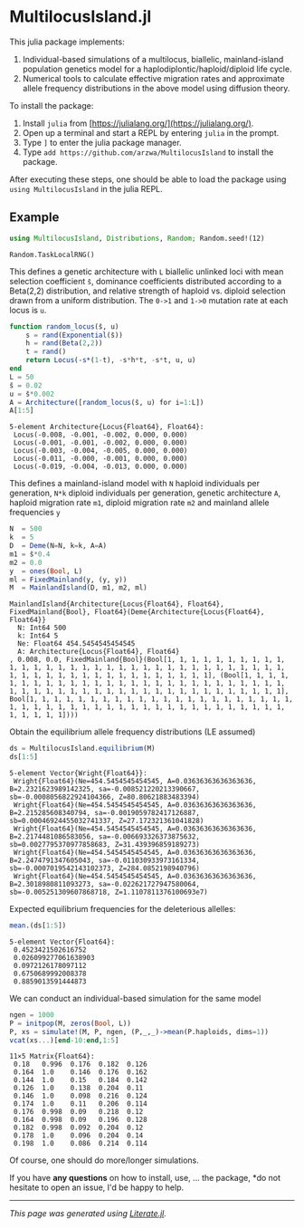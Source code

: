 # MultilocusIsland.jl

This julia package implements:

1. Individual-based simulations of a multilocus, biallelic, mainland-island
   population genetics model for a haplodiplontic/haploid/diploid life cycle.
2. Numerical tools to calculate effective migration rates and approximate
   allele frequency distributions in the above model using diffusion theory.

To install the package:

1. Install `julia` from [https://julialang.org/](https://julialang.org/).
2. Open up a terminal and start a REPL by entering `julia` in the prompt.
3. Type `]` to enter the julia package manager.
4. Type `add https://github.com/arzwa/MultilocusIsland` to install the package.

After executing these steps, one should be able to load the package using
`using MultilocusIsland` in the julia REPL.

## Example

````julia
using MultilocusIsland, Distributions, Random; Random.seed!(12)
````

````
Random.TaskLocalRNG()
````

This defines a genetic architecture with `L` biallelic unlinked loci with
mean selection coefficient `s̄`, dominance coefficients distributed
according to a Beta(2,2) distribution, and relative strength of haploid vs.
diploid selection drawn from a uniform distribution. The `0->1` and `1->0`
mutation rate at each locus is `u`.

````julia
function random_locus(s̄, u)
    s = rand(Exponential(s̄))
    h = rand(Beta(2,2))
    t = rand()
    return Locus(-s*(1-t), -s*h*t, -s*t, u, u)
end
L = 50
s̄ = 0.02
u = s̄*0.002
A = Architecture([random_locus(s̄, u) for i=1:L])
A[1:5]
````

````
5-element Architecture{Locus{Float64}, Float64}:
 Locus(-0.008, -0.001, -0.002, 0.000, 0.000)
 Locus(-0.001, -0.001, -0.002, 0.000, 0.000)
 Locus(-0.003, -0.004, -0.005, 0.000, 0.000)
 Locus(-0.011, -0.000, -0.001, 0.000, 0.000)
 Locus(-0.019, -0.004, -0.013, 0.000, 0.000)
````

This defines a mainland-island model with `N` haploid individuals per
generation, `N*k` diploid individuals per generation, genetic architecture `A`, haploid migration rate `m1`,
diploid migration rate `m2` and mainland allele frequencies `y`

````julia
N  = 500
k  = 5
D  = Deme(N=N, k=k, A=A)
m1 = s̄*0.4
m2 = 0.0
y  = ones(Bool, L)
ml = FixedMainland(y, (y, y))
M  = MainlandIsland(D, m1, m2, ml)
````

````
MainlandIsland{Architecture{Locus{Float64}, Float64}, FixedMainland{Bool}, Float64}(Deme{Architecture{Locus{Float64}, Float64}}
  N: Int64 500
  k: Int64 5
  Ne: Float64 454.5454545454545
  A: Architecture{Locus{Float64}, Float64}
, 0.008, 0.0, FixedMainland{Bool}(Bool[1, 1, 1, 1, 1, 1, 1, 1, 1, 1, 1, 1, 1, 1, 1, 1, 1, 1, 1, 1, 1, 1, 1, 1, 1, 1, 1, 1, 1, 1, 1, 1, 1, 1, 1, 1, 1, 1, 1, 1, 1, 1, 1, 1, 1, 1, 1, 1, 1, 1], (Bool[1, 1, 1, 1, 1, 1, 1, 1, 1, 1, 1, 1, 1, 1, 1, 1, 1, 1, 1, 1, 1, 1, 1, 1, 1, 1, 1, 1, 1, 1, 1, 1, 1, 1, 1, 1, 1, 1, 1, 1, 1, 1, 1, 1, 1, 1, 1, 1, 1, 1], Bool[1, 1, 1, 1, 1, 1, 1, 1, 1, 1, 1, 1, 1, 1, 1, 1, 1, 1, 1, 1, 1, 1, 1, 1, 1, 1, 1, 1, 1, 1, 1, 1, 1, 1, 1, 1, 1, 1, 1, 1, 1, 1, 1, 1, 1, 1, 1, 1, 1, 1])))
````

Obtain the equilibrium allele frequency distributions (LE assumed)

````julia
ds = MultilocusIsland.equilibrium(M)
ds[1:5]
````

````
5-element Vector{Wright{Float64}}:
 Wright{Float64}(Ne=454.5454545454545, A=0.03636363636363636, B=2.2321623989142325, sa=-0.008521220213390667, sb=-0.0008056822924104366, Z=80.80621883483394)
 Wright{Float64}(Ne=454.5454545454545, A=0.03636363636363636, B=2.215285608340794, sa=-0.0019059782417126887, sb=0.00046924455032741337, Z=27.172321361041828)
 Wright{Float64}(Ne=454.5454545454545, A=0.03636363636363636, B=2.2174481086583056, sa=-0.006693326373875632, sb=0.0027795370977858683, Z=31.439396859189273)
 Wright{Float64}(Ne=454.5454545454545, A=0.03636363636363636, B=2.2474791347605043, sa=-0.011030933973161334, sb=-0.0007019542143102373, Z=284.0852198940796)
 Wright{Float64}(Ne=454.5454545454545, A=0.03636363636363636, B=2.3018980811093273, sa=-0.022621727947580064, sb=-0.005251309607868718, Z=1.1107811376100693e7)
````

Expected equilibrium frequencies for the deleterious allelles:

````julia
mean.(ds[1:5])
````

````
5-element Vector{Float64}:
 0.4523421502616752
 0.026099277061638903
 0.0972126178097112
 0.6750689992008378
 0.8859013591444873
````

We can conduct an individual-based simulation for the same model

````julia
ngen = 1000
P = initpop(M, zeros(Bool, L))
P, xs = simulate!(M, P, ngen, (P,_,_)->mean(P.haploids, dims=1))
vcat(xs...)[end-10:end,1:5]
````

````
11×5 Matrix{Float64}:
 0.18   0.996  0.176  0.182  0.126
 0.164  1.0    0.146  0.176  0.162
 0.144  1.0    0.15   0.184  0.142
 0.126  1.0    0.138  0.204  0.11
 0.146  1.0    0.098  0.216  0.124
 0.174  1.0    0.11   0.206  0.114
 0.176  0.998  0.09   0.218  0.12
 0.164  0.998  0.09   0.196  0.128
 0.182  0.998  0.092  0.204  0.12
 0.178  1.0    0.096  0.204  0.14
 0.198  1.0    0.086  0.214  0.114
````

Of course, one should do more/longer simulations.

If you have **any questions** on how to install, use, ... the package, *do
not hesitate to open an issue, I'd be happy to help.

---

*This page was generated using [Literate.jl](https://github.com/fredrikekre/Literate.jl).*

